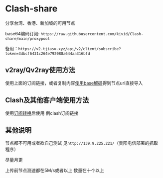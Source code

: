 # Clash-share
分享台湾、香港、新加坡的可用节点

base64编码订阅: `https://raw.githubusercontent.com/kivid/Clash-share/main/proxypool` 

备用：`https://v2.tjiasu.xyz/api/v2/client/subscribe?token=3dbcf6431c264e792088a644aa316bfd`

## v2ray/Qv2ray使用方法

使用上面的订阅链接，或者复制内容[使用base解码](https://tool.oschina.net/encrypt?type=3)得到节点url直接导入

## Clash及其他客户端使用方法

使用[订阅转换](https://bianyuan.xyz/)后使用 例clash订阅链接

## 其他说明
节点都不可用或者欲自己测试 见`http://139.9.225.221/`（贵阳电信部署的抓取程序）

尽量月更

上传前节点测速都在5M/s或者以上 数量在十个以上

